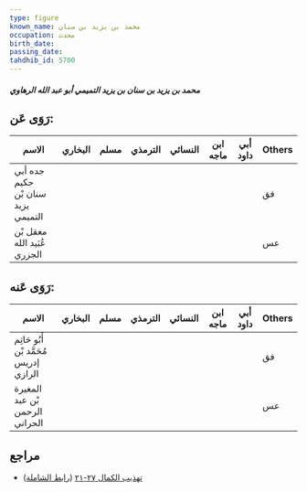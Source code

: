 ```yaml
---
type: figure
known_name: محمد بن يزيد بن سنان
occupation: محدث
birth_date:
passing_date:
tahdhib_id: 5700
---
```

##### محمد بن يزيد بن سنان بن يزيد التميمي أبو عبد الله الرهاوي

## رَوَى عَن:
| الاسم                              | البخاري | مسلم | الترمذي | النسائي | ابن ماجه | أبي داود | Others |
| ---------------------------------- | ------- | ---- | ------- | ------- | -------- | -------- | ------ |
| جده أبي حكيم سنان بْن يزيد التميمي |         |      |         |         |          |          | فق     |
| معقل بْن عُبَيد الله الجزري        |         |      |         |         |          |          | عس     |
## رَوَى عَنه:
| الاسم                                  | البخاري | مسلم | الترمذي | النسائي | ابن ماجه | أبي داود | Others |
| -------------------------------------- | ------- | ---- | ------- | ------- | -------- | -------- | ------ |
| أَبُو حَاتِم مُحَمَّد بْن إدريس الرازي |         |      |         |         |          |          | فق     |
| المغيرة بْن عبد الرحمن الحراني         |         |      |         |         |          |          | عس     |
## مراجع
- [تهذيب الكمال ٢٧-٢١](obsidian://open?vault=Tahdhib-al-Kamal&file=Figures/٥٧٠٠-محمد%20بن%20يزيد%20بن%20سنان%20بن%20يزيد%20التميمي%20أبو%20عبد%20الله%20الرهاوي) ([رابط الشاملة](https://shamela.ws/book/3722/14410))
